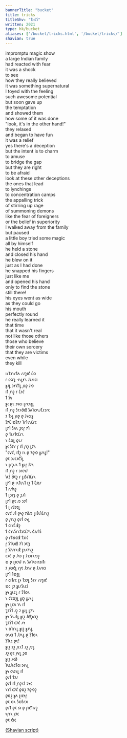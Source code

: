 ```yaml
---
bannerTitle: "bucket" 
title: tricks
titleShv: "𐑑𐑮𐑦𐑒𐑕"
written: 2021
type: hk/bucket
aliases: ['/bucket/tricks.html', '/bucket/tricks/']
shavian: true
---
```


<div class="latin">

impromptu magic show  
a large Indian family  
had reacted with fear  
it was a shock  
to see  
how they really believed  
it was something supernatural  
I toyed with the feeling  
such awesome potential  
but soon gave up  
the temptation  
and showed them  
how some of it was done  
"look, it's in the other hand!"  
they relaxed  
and began to have fun  
it was a relief  
yes there's a deception  
but the intent is to charm  
to amuse  
to bridge the gap  
but they are right  
to be afraid  
look at these other deceptions  
the ones that lead  
to lynchings  
to concentration camps  
the appalling trick  
of stirring up rage  
of summoning demons  
like the fear of foreigners  
or the belief in superiority  
I walked away from the family  
but paused  
a little boy tried some magic  
all by himself  
he held a stone  
and closed his hand  
he blew on it  
just as I had done  
he snapped his fingers  
just like me  
and opened his hand  
only to find the stone  
still there!  
his eyes went as wide  
as they could go  
his mouth  
perfectly round  
he really learned it  
that time  
that it wasn't real  
not like those others  
those who believe  
their own sorcery  
that they are victims  
even while  
they kill

</div>

<div class="shavian">

𐑦𐑥𐑐𐑮𐑪𐑥𐑑𐑵 𐑥𐑨𐑡𐑦𐑒 𐑖𐑴  
𐑩 𐑤𐑸𐑡 ·𐑦𐑯𐑛𐑾𐑯 𐑓𐑨𐑥𐑦𐑤𐑦  
𐑣𐑨𐑛 𐑮𐑾𐑒𐑑𐑛 𐑢𐑦𐑞 𐑓𐑽  
𐑦𐑑 𐑢𐑪𐑟 𐑩 𐑖𐑪𐑒  
𐑑 𐑕𐑰  
𐑣𐑬 𐑞𐑱 𐑮𐑰𐑤𐑦 𐑚𐑩𐑤𐑰𐑝𐑛  
𐑦𐑑 𐑢𐑪𐑟 𐑕𐑳𐑥𐑔𐑦𐑙 𐑕𐑵𐑐𐑼𐑯𐑨𐑗𐑩𐑮𐑩𐑤  
𐑲 𐑑𐑶𐑛 𐑢𐑦𐑞 𐑞 𐑓𐑰𐑤𐑦𐑣  
𐑕𐑳𐑗 𐑹𐑕𐑳𐑥 𐑐𐑩𐑑𐑧𐑯𐑖𐑩𐑤  
𐑚𐑳𐑑 𐑕𐑵𐑯 𐑜𐑱𐑝 𐑳𐑐  
𐑞 𐑑𐑧𐑥𐑑𐑱𐑖𐑩𐑯  
𐑯 𐑖𐑴𐑛 𐑞𐑧𐑥  
𐑣𐑬 𐑕𐑳𐑥 𐑝 𐑦𐑑 𐑢𐑪𐑟 𐑛𐑳𐑯  
"𐑤𐑫𐑒, 𐑦𐑑𐑟 𐑦𐑯 𐑞 𐑳𐑞𐑼 𐑣𐑨𐑯𐑛!"  
𐑞𐑱 𐑮𐑨𐑤𐑨𐑒𐑕𐑛  
𐑯 𐑚𐑩𐑜𐑨𐑯 𐑑 𐑣𐑨𐑝 𐑓𐑳𐑯  
𐑦𐑑 𐑢𐑪𐑟 𐑩 𐑮𐑩𐑤𐑰𐑓  
𐑘𐑧𐑕 𐑔𐑱𐑟 𐑩 𐑛𐑦𐑕𐑧𐑐𐑖𐑩𐑯  
𐑚𐑳𐑑 𐑞 𐑦𐑯𐑑𐑧𐑯𐑑 𐑦𐑟 𐑑 𐑗𐑸𐑥  
𐑑 𐑩𐑥𐑿𐑟  
𐑑 𐑚𐑮𐑦𐑡 𐑞 𐑜𐑨𐑐  
𐑚𐑳𐑑 𐑞𐑱 𐑼 𐑮𐑲𐑑  
𐑑 𐑚 𐑩𐑓𐑮𐑱𐑛  
𐑤𐑫𐑒 𐑨𐑑 𐑞𐑰𐑟 𐑳𐑔𐑼 𐑛𐑦𐑕𐑧𐑐𐑖𐑩𐑯𐑟  
𐑞 𐑢𐑪𐑯𐑟 𐑞𐑨𐑑 𐑤𐑰𐑛  
𐑑 𐑤𐑦𐑯𐑗𐑦𐑙𐑟  
𐑑 𐑒𐑪𐑯𐑕𐑩𐑯𐑑𐑮𐑱𐑖𐑳𐑯 𐑒𐑨𐑥𐑐𐑕  
𐑞 𐑩𐑐𐑹𐑤𐑦𐑙 𐑑𐑮𐑦𐑒  
𐑝 𐑕𐑑𐑻𐑦𐑙 𐑳𐑐 𐑮𐑱𐑡  
𐑝 𐑕𐑳𐑥𐑩𐑯𐑦𐑙 𐑛𐑰𐑥𐑳𐑯𐑟  
𐑤𐑲𐑒 𐑞 𐑓𐑰𐑮 𐑝 𐑓𐑪𐑮𐑩𐑯𐑼𐑟  
𐑹 𐑞 𐑚𐑦𐑤𐑰𐑓 𐑦𐑯 𐑕𐑵𐑐𐑰𐑮𐑦𐑪𐑮𐑦𐑑𐑦  
𐑲 𐑢𐑹𐑒𐑛 𐑩𐑢𐑱 𐑓𐑮𐑪𐑥 𐑞 𐑓𐑨𐑥𐑦𐑤𐑦  
𐑚𐑳𐑑 𐑐𐑹𐑟𐑛  
𐑩 𐑤𐑦𐑑𐑩𐑤 𐑚𐑶 𐑑𐑮𐑲𐑛 𐑕𐑳𐑥 𐑥𐑨𐑡𐑦𐑒  
𐑹𐑤 𐑚𐑲 𐑣𐑦𐑥𐑕𐑧𐑤𐑓  
𐑣𐑰 𐑣𐑧𐑤𐑛 𐑩 𐑕𐑑𐑴𐑯  
𐑯 𐑒𐑤𐑴𐑟𐑛 𐑣𐑦𐑟 𐑣𐑨𐑯𐑛  
𐑣𐑰 𐑚𐑤𐑵 𐑪𐑯 𐑦𐑑  
𐑡𐑳𐑕𐑑 𐑨𐑟 𐑲 𐑣𐑨𐑛 𐑛𐑳𐑯  
𐑣𐑰 𐑕𐑯𐑨𐑐𐑛 𐑣𐑦𐑟 𐑓𐑦𐑙𐑜𐑼𐑟  
𐑡𐑳𐑕𐑑 𐑤𐑲𐑒 𐑥𐑰  
𐑯 𐑴𐑐𐑩𐑯𐑛 𐑣𐑦𐑟 𐑣𐑨𐑯𐑛  
𐑴𐑯𐑤𐑦 𐑑 𐑓𐑲𐑯𐑛 𐑞 𐑕𐑑𐑴𐑯  
𐑕𐑑𐑧𐑤 𐑞𐑱!  
𐑣𐑦𐑟 𐑲𐑟 𐑢𐑧𐑯𐑑 𐑨𐑟 𐑢𐑲𐑛  
𐑨𐑟 𐑞𐑱 𐑢𐑫𐑛 𐑜𐑴  
𐑣𐑦𐑟 𐑥𐑬𐑔  
𐑐𐑻𐑓𐑧𐑒𐑑𐑤𐑦 𐑮𐑬𐑯𐑛  
𐑣𐑰 𐑤𐑻𐑯𐑛 𐑦𐑑  
𐑞𐑨𐑑 𐑑𐑲𐑥  
𐑞𐑨𐑑 𐑦𐑑 𐑢𐑪𐑟𐑯𐑑 𐑮𐑰𐑤  
𐑯𐑪𐑑 𐑤𐑲𐑒 𐑞𐑴𐑟 𐑳𐑞𐑼𐑟  
𐑞𐑴𐑟 𐑣𐑵 𐑚𐑦𐑤𐑰𐑝  
𐑞𐑱 𐑴𐑯 𐑕𐑹𐑕𐑩𐑮𐑦  
𐑞𐑨𐑑 𐑞𐑱 𐑸 𐑞 𐑝𐑦𐑒𐑑𐑦𐑥𐑟  
𐑰𐑝𐑩𐑯 𐑢𐑲𐑤  
𐑞𐑱 𐑒𐑦𐑤

[(Shavian script)](/shavian/intro)

</div>
